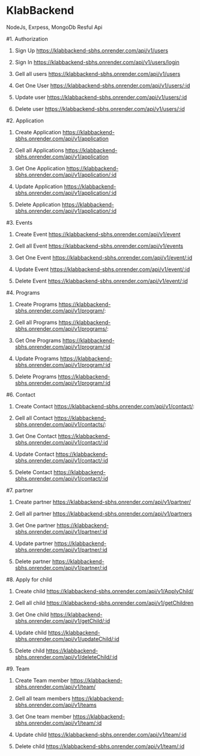 # KlabBackend

NodeJs, Exrpess, MongoDb Resful Api

#1. Authorization

1. Sign Up
    https://klabbackend-sbhs.onrender.com/api/v1/users

2. Sign In
    https://klabbackend-sbhs.onrender.com/api/v1/users/login

3. Gell all users
    https://klabbackend-sbhs.onrender.com/api/v1/users

4. Get One User
    https://klabbackend-sbhs.onrender.com/api/v1/users/:id

5. Update user
    https://klabbackend-sbhs.onrender.com/api/v1/users/:id

6. Delete user
    https://klabbackend-sbhs.onrender.com/api/v1/users/:id

#2. Application

1. Create Application
    https://klabbackend-sbhs.onrender.com/api/v1/application

2. Gell all Applications
    https://klabbackend-sbhs.onrender.com/api/v1/application

3. Get One Application
    https://klabbackend-sbhs.onrender.com/api/v1/application/:id

4. Update Application
    https://klabbackend-sbhs.onrender.com/api/v1/application/:id

5. Delete Application
    https://klabbackend-sbhs.onrender.com/api/v1/application/:id

#3. Events

1. Create Event
    https://klabbackend-sbhs.onrender.com/api/v1/event

2. Gell all Event
    https://klabbackend-sbhs.onrender.com/api/v1/events

3. Get One Event
    https://klabbackend-sbhs.onrender.com/api/v1/event/:id

4. Update Event
    https://klabbackend-sbhs.onrender.com/api/v1/event/:id

5. Delete Event
    https://klabbackend-sbhs.onrender.com/api/v1/event/:id

#4. Programs

1. Create Programs
    https://klabbackend-sbhs.onrender.com/api/v1/program/:

2. Gell all Programs
    https://klabbackend-sbhs.onrender.com/api/v1/programs/:

3. Get One Programs
    https://klabbackend-sbhs.onrender.com/api/v1/program/:id

4. Update Programs
    https://klabbackend-sbhs.onrender.com/api/v1/program/:id

5. Delete Programs
    https://klabbackend-sbhs.onrender.com/api/v1/program/:id

#6. Contact

1. Create Contact
    https://klabbackend-sbhs.onrender.com/api/v1/contact/:

2. Gell all Contact
    https://klabbackend-sbhs.onrender.com/api/v1/contacts/:

3. Get One Contact
    https://klabbackend-sbhs.onrender.com/api/v1/contact/:id

4. Update Contact
    https://klabbackend-sbhs.onrender.com/api/v1/contact/:id

5. Delete Contact
    https://klabbackend-sbhs.onrender.com/api/v1/contact/:id

#7. partner

1. Create partner
    https://klabbackend-sbhs.onrender.com/api/v1/partner/

2. Gell all partner
    https://klabbackend-sbhs.onrender.com/api/v1/partners

3. Get One partner
    https://klabbackend-sbhs.onrender.com/api/v1/partner/:id

4. Update partner
    https://klabbackend-sbhs.onrender.com/api/v1/partner/:id

5. Delete partner
    https://klabbackend-sbhs.onrender.com/api/v1/partner/:id

#8. Apply for child

1. Create child
    https://klabbackend-sbhs.onrender.com/api/v1/ApplyChild/

2. Gell all child
    https://klabbackend-sbhs.onrender.com/api/v1/getChildren

3. Get One child
    https://klabbackend-sbhs.onrender.com/api/v1/getChild/:id

4. Update child
    https://klabbackend-sbhs.onrender.com/api/v1/updateChild/:id

5. Delete child
    https://klabbackend-sbhs.onrender.com/api/v1/deleteChild/:id


#9. Team

1. Create Team member
    https://klabbackend-sbhs.onrender.com/api/v1/team/

2. Gell all team members
    https://klabbackend-sbhs.onrender.com/api/v1/teams

3. Get One team member
    https://klabbackend-sbhs.onrender.com/api/v1/team/:id

4. Update child
    https://klabbackend-sbhs.onrender.com/api/v1/team/:id

5. Delete child
    https://klabbackend-sbhs.onrender.com/api/v1/team/:id
